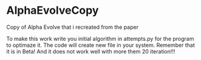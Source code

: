 # AlphaEvolveCopy
Copy of Alpha Evolve that i recreated from the paper


To make this work write you initial algorithm in attempts.py for the program to optimaze it.
The code will create new file in your system. Remember that it is in Beta!
And it does not work well with more them 20 iteration!!!
